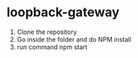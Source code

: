 # loopback-gateway
1. Clone the repository
2. Go inside the folder and do NPM install
3. run command npm start